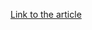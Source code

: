 [Link to the article](https://www.bleepingcomputer.com/news/security/ftc-orders-marriott-and-starwood-to-implement-strict-data-security/)
